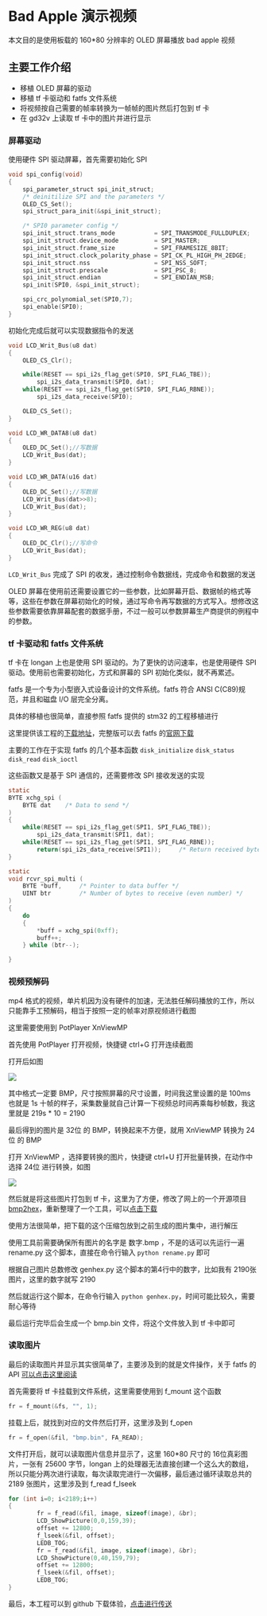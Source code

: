 Bad Apple 演示视频
==================

本文目的是使用板载的 160*80 分辨率的 OLED 屏幕播放 bad apple 视频

## 主要工作介绍

+ 移植 OLED 屏幕的驱动
+ 移植 tf 卡驱动和 fatfs 文件系统
+ 将视频按自己需要的帧率转换为一帧帧的图片然后打包到 tf 卡
+ 在 gd32v 上读取 tf 卡中的图片并进行显示

### 屏幕驱动

使用硬件 SPI 驱动屏幕，首先需要初始化 SPI

```c
void spi_config(void)
{
    spi_parameter_struct spi_init_struct;
    /* deinitilize SPI and the parameters */
    OLED_CS_Set();
    spi_struct_para_init(&spi_init_struct);

    /* SPI0 parameter config */
    spi_init_struct.trans_mode           = SPI_TRANSMODE_FULLDUPLEX;
    spi_init_struct.device_mode          = SPI_MASTER;
    spi_init_struct.frame_size           = SPI_FRAMESIZE_8BIT;
    spi_init_struct.clock_polarity_phase = SPI_CK_PL_HIGH_PH_2EDGE;
    spi_init_struct.nss                  = SPI_NSS_SOFT;
    spi_init_struct.prescale             = SPI_PSC_8;
    spi_init_struct.endian               = SPI_ENDIAN_MSB;
    spi_init(SPI0, &spi_init_struct);

	spi_crc_polynomial_set(SPI0,7);
	spi_enable(SPI0);
}
```

初始化完成后就可以实现数据指令的发送

```c
void LCD_Writ_Bus(u8 dat)
{
	OLED_CS_Clr();

	while(RESET == spi_i2s_flag_get(SPI0, SPI_FLAG_TBE));
        spi_i2s_data_transmit(SPI0, dat);
	while(RESET == spi_i2s_flag_get(SPI0, SPI_FLAG_RBNE));
        spi_i2s_data_receive(SPI0);

	OLED_CS_Set();
}

void LCD_WR_DATA8(u8 dat)
{
	OLED_DC_Set();//写数据
	LCD_Writ_Bus(dat);
}

void LCD_WR_DATA(u16 dat)
{
	OLED_DC_Set();//写数据
	LCD_Writ_Bus(dat>>8);
	LCD_Writ_Bus(dat);
}

void LCD_WR_REG(u8 dat)
{
	OLED_DC_Clr();//写命令
	LCD_Writ_Bus(dat);
}
```

`LCD_Writ_Bus` 完成了 SPI 的收发，通过控制命令数据线，完成命令和数据的发送

OLED 屏幕在使用前还需要设置它的一些参数，比如屏幕开启、数据帧的格式等等，这些在参数在屏幕初始化的时候，通过写命令再写数据的方式写入。想修改这些参数需要依靠屏幕配套的数据手册，不过一般可以参数屏幕生产商提供的例程中的参数。

### tf 卡驱动和 fatfs 文件系统

tf 卡在 longan 上也是使用 SPI 驱动的。为了更快的访问速率，也是使用硬件 SPI 驱动。使用前也需要初始化，方式和屏幕的 SPI 初始化类似，就不再累述。

fatfs 是一个专为小型嵌入式设备设计的文件系统。fatfs 符合 ANSI C(C89)规范，并且和磁盘 I/O 层完全分离。

具体的移植也很简单，直接参照 fatfs 提供的 stm32 的工程移植进行

这里提供该工程的[下载地址](http://dl.sipeed.com/LONGAN/Nano/Firmware/badapple_demo_tools/ffsample.7z)，完整版可以去 fatfs 的[官网下载](http://elm-chan.org/fsw/ff/ffsample.zip)

主要的工作在于实现 fatfs 的几个基本函数 `disk_initialize` `disk_status` `disk_read` `disk_ioctl`

这些函数又是基于 SPI 通信的，还需要修改 SPI 接收发送的实现

```c
static
BYTE xchg_spi (
	BYTE dat	/* Data to send */
)
{
	while(RESET == spi_i2s_flag_get(SPI1, SPI_FLAG_TBE));
        spi_i2s_data_transmit(SPI1, dat);
	while(RESET == spi_i2s_flag_get(SPI1, SPI_FLAG_RBNE));
        return(spi_i2s_data_receive(SPI1));     /* Return received byte */
}

static
void rcvr_spi_multi (
	BYTE *buff,		/* Pointer to data buffer */
	UINT btr		/* Number of bytes to receive (even number) */
)
{
	do
	{
		*buff = xchg_spi(0xff);
		buff++;
	} while (btr--);

}
```

### 视频预解码

mp4 格式的视频，单片机因为没有硬件的加速，无法胜任解码播放的工作，所以只能靠手工预解码，相当于按照一定的帧率对原视频进行截图

这里需要使用到 PotPlayer XnViewMP

首先使用 PotPlayer 打开视频，快捷键 ctrl+G 打开连续截图

打开后如图

![](../../assets/examples/potplayer.png)

其中格式一定要 BMP，尺寸按照屏幕的尺寸设置，时间我这里设置的是 100ms 也就是 1s 十帧的样子，采集数量就自己计算一下视频总时间再乘每秒帧数，我这里就是 219s * 10 = 2190

最后得到的图片是 32位 的 BMP，转换起来不方便，就用 XnViewMP 转换为 24位 的 BMP

打开 XnViewMP ，选择要转换的图片，快捷键 ctrl+U 打开批量转换，在动作中选择 24位 进行转换，如图

![](../../assets/examples/XnViewMP.png)

然后就是将这些图片打包到 tf 卡，这里为了方便，修改了网上的一个开源项目 [bmp2hex](https://github.com/robertgallup/bmp2hex)，重新整理了一个工具，可以[点击下载](http://dl.sipeed.com/LONGAN/Nano/Firmware/badapple_demo_tools/tools_bmp2hex.zip)

使用方法很简单，把下载的这个压缩包放到之前生成的图片集中，进行解压

使用工具前需要确保所有图片的名字是 数字.bmp ，不是的话可以先运行一遍 rename.py 这个脚本，直接在命令行输入 `python rename.py` 即可

根据自己图片总数修改 genhex.py 这个脚本的第4行中的数字，比如我有 2190张 图片，这里的数字就写 2190

然后就运行这个脚本，在命令行输入 `python genhex.py`，时间可能比较久，需要耐心等待

最后运行完毕后会生成一个 bmp.bin 文件，将这个文件放入到 tf 卡中即可

### 读取图片

最后的读取图片并显示其实很简单了，主要涉及到的就是文件操作，关于 fatfs 的 API [可以点击这里阅读](http://elm-chan.org/fsw/ff/doc/open.html)

首先需要将 tf 卡挂载到文件系统，这里需要使用到 f_mount 这个函数

```c
fr = f_mount(&fs, "", 1);
```

挂载上后，就找到对应的文件然后打开，这里涉及到 f_open

```c
fr = f_open(&fil, "bmp.bin", FA_READ);
```

文件打开后，就可以读取图片信息并显示了，这里 160*80 尺寸的 16位真彩图片，一张有 25600 字节，longan 上的处理器无法直接创建一个这么大的数组，所以只能分两次进行读取，每次读取完进行一次偏移，最后通过循环读取总共的 2189 张图片，这里涉及到 f_read f_lseek

```c
for (int i=0; i<2189;i++)
{
        fr = f_read(&fil, image, sizeof(image), &br);
        LCD_ShowPicture(0,0,159,39);
        offset += 12800;
        f_lseek(&fil, offset);
        LEDB_TOG;
        fr = f_read(&fil, image, sizeof(image), &br);
        LCD_ShowPicture(0,40,159,79);
        offset += 12800;
        f_lseek(&fil, offset);
        LEDB_TOG;
}
```

最后，本工程可以到 github 下载体验，[点击进行传送](https://github.com/sipeed/Longan_GD32VF_examples)
